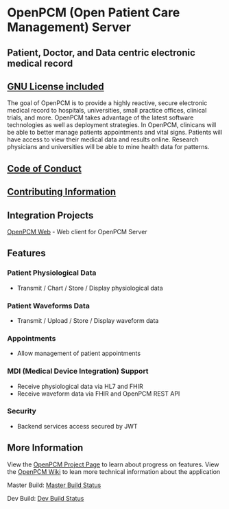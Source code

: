 # OpenPCM (Open Patient Care Management) Server
## Patient, Doctor, and Data centric electronic medical record
## [GNU License included]

The goal of OpenPCM is to provide a highly reactive, secure electronic medical record to hospitals, universities, small practice offices, clinical trials, and more. OpenPCM takes advantage of the latest software technologies as well as deployment strategies. In OpenPCM, clinicans will be able to better manage patients appointments and vital signs. Patients will have access to view their medical data and results online. Research physicians and universities will be able to mine health data for patterns. 

## [Code of Conduct]

## [Contributing Information]

## Integration Projects
[OpenPCM Web] - Web client for OpenPCM Server

## Features

### Patient Physiological Data
- Transmit / Chart / Store / Display physiological data 

### Patient Waveforms Data
- Transmit / Upload / Store / Display waveform data

### Appointments
- Allow management of patient appointments

### MDI (Medical Device Integration) Support
- Receive physiological data via HL7 and FHIR
- Receive waveform data via FHIR and OpenPCM REST API

### Security
- Backend services access secured by JWT

## More Information

View the [OpenPCM Project Page] to learn about progress on features.
View the [OpenPCM Wiki] to lean more technical information about the application

Master Build:
[Master Build Status]

Dev Build:
[Dev Build Status]

[GNU License included]: https://github.com/OpenPCM/openpcm-server/blob/master/LICENSE
[Code of Conduct]: https://github.com/OpenPCM/openpcm-server/blob/master/CODE_OF_CONDUCT.md
[Contributing Information]: https://github.com/OpenPCM/openpcm-server/blob/master/CONTRIBUTING.md
[OpenPCM Web]: https://github.com/OpenPCM/openpcm-web
[OpenPCM Project Page]: https://github.com/OpenPCM/openpcm-server/projects
[OpenPCM Wiki]: https://github.com/OpenPCM/openpcm-server/wiki
[Master Build Status]: https://jenkins.openpcm.org/job/OpenPCM_Server_Master/badge/icon
[Dev Build Status]: https://jenkins.openpcm.org/job/OpenPCM_Server_Dev/badge/icon

